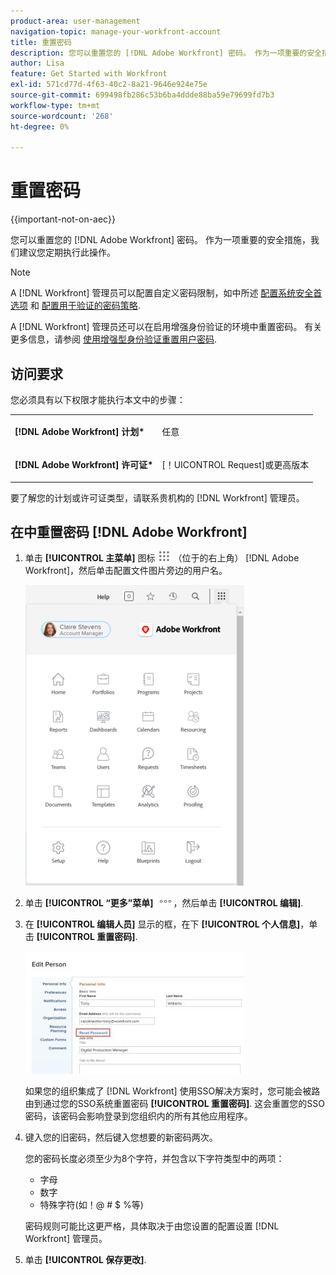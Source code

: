 ```yaml
---
product-area: user-management
navigation-topic: manage-your-workfront-account
title: 重置密码
description: 您可以重置您的 [!DNL Adobe Workfront] 密码。 作为一项重要的安全措施，我们建议您定期执行此操作。
author: Lisa
feature: Get Started with Workfront
exl-id: 571cd77d-4f63-40c2-8a21-9646e924e75e
source-git-commit: 699498fb286c53b6ba4ddde88ba59e79699fd7b3
workflow-type: tm+mt
source-wordcount: '268'
ht-degree: 0%

---
```


# 重置密码

{{important-not-on-aec}}

您可以重置您的 [!DNL Adobe Workfront] 密码。 作为一项重要的安全措施，我们建议您定期执行此操作。

>[!NOTE]
>
>A [!DNL Workfront] 管理员可以配置自定义密码限制，如中所述 [配置系统安全首选项](../../../administration-and-setup/manage-workfront/security/configure-security-preferences.md) 和 [配置用于验证的密码策略](../../../administration-and-setup/manage-workfront/security/configure-password-policies-authentication.md).
>
>A [!DNL Workfront] 管理员还可以在启用增强身份验证的环境中重置密码。 有关更多信息，请参阅 [使用增强型身份验证重置用户密码](../../../workfront-basics/manage-your-account-and-profile/managing-your-workfront-account/reset-user-password-eauth.md).

## 访问要求

您必须具有以下权限才能执行本文中的步骤：

<table style="table-layout:auto"> 
 <col> 
 </col> 
 <col> 
 </col> 
 <tbody> 
  <tr> 
   <td role="rowheader"><strong>[!DNL Adobe Workfront] 计划*</strong></td> 
   <td> <p>任意</p> </td> 
  </tr> 
  <tr> 
   <td role="rowheader"><strong>[!DNL Adobe Workfront] 许可证*</strong></td> 
   <td> <p>[！UICONTROL Request]或更高版本</p> </td> 
  </tr> 
 </tbody> 
</table>

要了解您的计划或许可证类型，请联系贵机构的 [!DNL Workfront] 管理员。

## 在中重置密码 [!DNL Adobe Workfront]

1. 单击 **[!UICONTROL 主菜单]** 图标 ![](assets/main-menu-icon.png) （位于的右上角） [!DNL Adobe Workfront]，然后单击配置文件图片旁边的用户名。

   ![打开主菜单并选择您的用户名。](assets/main-menu-options-350x481.png)

1. 单击 **[!UICONTROL “更多”菜单]** ![](assets/more-icon.png)，然后单击 **[!UICONTROL 编辑]**.

1. 在 **[!UICONTROL 编辑人员]** 显示的框，在下 **[!UICONTROL 个人信息]**，单击 **[!UICONTROL 重置密码]**.

   ![](assets/edit-person-box-350x196.jpg)

   如果您的组织集成了 [!DNL Workfront] 使用SSO解决方案时，您可能会被路由到通过您的SSO系统重置密码 **[!UICONTROL 重置密码]**. 这会重置您的SSO密码，该密码会影响登录到您组织内的所有其他应用程序。

1. 键入您的旧密码，然后键入您想要的新密码两次。

   您的密码长度必须至少为8个字符，并包含以下字符类型中的两项：

   * 字母
   * 数字
   * 特殊字符(如！@ # $ %等)

   密码规则可能比这更严格，具体取决于由您设置的配置设置 [!DNL Workfront] 管理员。

1. 单击 **[!UICONTROL 保存更改]**.
